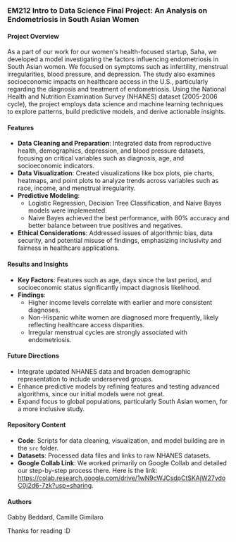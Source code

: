 ### EM212 Intro to Data Science Final Project: An Analysis on Endometriosis in South Asian Women

#### Project Overview
As a part of our work for our women's health-focused startup, Saha, we developed a model investigating the factors influencing endometriosis in South Asian women. We focused on symptoms such as infertility, menstrual irregularities, blood pressure, and depression. The study also examines socioeconomic impacts on healthcare access in the U.S., particularly regarding the diagnosis and treatment of endometriosis. Using the National Health and Nutrition Examination Survey (NHANES) dataset (2005-2006 cycle), the project employs data science and machine learning techniques to explore patterns, build predictive models, and derive actionable insights.

#### Features
- **Data Cleaning and Preparation**: Integrated data from reproductive health, demographics, depression, and blood pressure datasets, focusing on critical variables such as diagnosis, age, and socioeconomic indicators.
- **Data Visualization**: Created visualizations like box plots, pie charts, heatmaps, and point plots to analyze trends across variables such as race, income, and menstrual irregularity.
- **Predictive Modeling**:
  - Logistic Regression, Decision Tree Classification, and Naive Bayes models were implemented.
  - Naive Bayes achieved the best performance, with 80% accuracy and better balance between true positives and negatives.
- **Ethical Considerations**: Addressed issues of algorithmic bias, data security, and potential misuse of findings, emphasizing inclusivity and fairness in healthcare applications.

#### Results and Insights
- **Key Factors**: Features such as age, days since the last period, and socioeconomic status significantly impact diagnosis likelihood.
- **Findings**:
  - Higher income levels correlate with earlier and more consistent diagnoses.
  - Non-Hispanic white women are diagnosed more frequently, likely reflecting healthcare access disparities.
  - Irregular menstrual cycles are strongly associated with endometriosis.

#### Future Directions
- Integrate updated NHANES data and broaden demographic representation to include underserved groups.
- Enhance predictive models by refining features and testing advanced algorithms, since our initial models were not great.
- Expand focus to global populations, particularly South Asian women, for a more inclusive study.

#### Repository Content
- **Code**: Scripts for data cleaning, visualization, and model building are in the `src` folder.
- **Datasets**: Processed data files and links to raw NHANES datasets.
- **Google Collab Link**: We worked primarily on Google Collab and detailed our step-by-step process there. Here is the link: https://colab.research.google.com/drive/1wN9cWJCsdpCtSKAjW27ydoC0j2d6-7zk?usp=sharing.

#### Authors
Gabby Beddard, Camille Gimilaro

Thanks for reading :D
